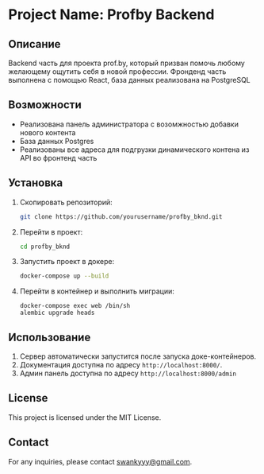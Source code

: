 # Project Name: Profby Backend

## Описание
Backend часть для проекта prof.by, который призван помочь любому желающему ощутить себя в новой профессии. Фронденд часть выполнена с помощью React, база данных реализована на PostgreSQL

## Возможности
- Реализована панель администратора с возомжностью добавки нового контента
- База данных Postgres
- Реализованы все адреса для подгрузки динамического контена из API во фронтенд часть

## Установка
1. Скопировать репозиторий:
    ```bash
    git clone https://github.com/yourusername/profby_bknd.git
    ```
2. Перейти в проект:
    ```bash
    cd profby_bknd
    ```
3. Запустить проект в докере:
    ```bash
    docker-compose up --build
    ```
4. Перейти в контейнер и выполнить миграции:
    ```
    docker-compose exec web /bin/sh
    alembic upgrade heads
    ```
    
## Использование
1. Сервер автоматически запустится после запуска доке-контейнеров.
2. Документация доступна по адресу `http://localhost:8000/`.
3. Админ панель доступна по адресу `http://localhost:8000/admin`

## License
This project is licensed under the MIT License.

## Contact
For any inquiries, please contact swankyyy@gmail.com.

